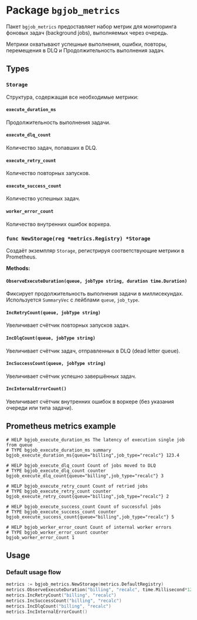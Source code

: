 # Package `bgjob_metrics`

Пакет `bgjob_metrics` предоставляет набор метрик для мониторинга фоновых задач (background jobs), выполняемых через очередь.

Метрики охватывают успешные выполнения, ошибки, повторы, перемещения в DLQ и Продолжительность выполнения задач.

## Types

### `Storage`

Структура, содержащая все необходимые метрики:

#### `execute_duration_ms`

Продолжительность выполнения задачи.

#### `execute_dlq_count`

Количество задач, попавших в DLQ.

#### `execute_retry_count`

Количество повторных запусков.

#### `execute_success_count`

Количество успешных задач.

#### `worker_error_count`

Количество внутренних ошибок воркера.

### `func NewStorage(reg *metrics.Registry) *Storage`

Создаёт экземпляр `Storage`, регистрируя соответствующие метрики в Prometheus.

**Methods:**

#### `ObserveExecuteDuration(queue, jobType string, duration time.Duration)`

Фиксирует продолжительность выполнения задачи в миллисекундах. Используется `SummaryVec` с лейблами `queue`, `job_type`.

#### `IncRetryCount(queue, jobType string)`

Увеличивает счётчик повторных запусков задач.

#### `IncDlqCount(queue, jobType string)`

Увеличивает счётчик задач, отправленных в DLQ (dead letter queue).

#### `IncSuccessCount(queue, jobType string)`

Увеличивает счётчик успешно завершённых задач.

#### `IncInternalErrorCount()`

Увеличивает счётчик внутренних ошибок в воркере (без указания очереди или типа задачи).

## Prometheus metrics example

```
# HELP bgjob_execute_duration_ms The latency of execution single job from queue
# TYPE bgjob_execute_duration_ms summary
bgjob_execute_duration_ms{queue="billing",job_type="recalc"} 123.4

# HELP bgjob_execute_dlq_count Count of jobs moved to DLQ
# TYPE bgjob_execute_dlq_count counter
bgjob_execute_dlq_count{queue="billing",job_type="recalc"} 3

# HELP bgjob_execute_retry_count Count of retried jobs
# TYPE bgjob_execute_retry_count counter
bgjob_execute_retry_count{queue="billing",job_type="recalc"} 2

# HELP bgjob_execute_success_count Count of successful jobs
# TYPE bgjob_execute_success_count counter
bgjob_execute_success_count{queue="billing",job_type="recalc"} 5

# HELP bgjob_worker_error_count Count of internal worker errors
# TYPE bgjob_worker_error_count counter
bgjob_worker_error_count 1
```

## Usage

### Default usage flow

```go
metrics := bgjob_metrics.NewStorage(metrics.DefaultRegistry)
metrics.ObserveExecuteDuration("billing", "recalc", time.Millisecond*120)
metrics.IncRetryCount("billing", "recalc")
metrics.IncSuccessCount("billing", "recalc")
metrics.IncDlqCount("billing", "recalc")
metrics.IncInternalErrorCount()
```
